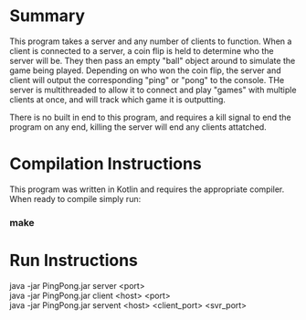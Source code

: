 # Summary
This program takes a server and any number of clients to function. When a client is connected to a server, a coin flip is held to determine who the server will be. They then pass an empty "ball" object around to simulate the game being played. Depending on who won the coin flip, the server and client will output the corresponding "ping" or "pong" to the console. THe server is multithreaded to allow it to connect and play "games" with multiple clients at once, and will track which game it is outputting.

There is no built in end to this program, and requires a kill signal to end the program on any end, killing the server will end any clients attatched.

# Compilation Instructions
This program was written in Kotlin and requires the appropriate compiler. When  ready to compile simply run: <br>
 ### make

# Run Instructions
java -jar PingPong.jar server \<port> <br>
java -jar PingPong.jar client \<host> \<port> <br>
java -jar PingPong.jar servent \<host> <client_port> <svr_port> <br>
